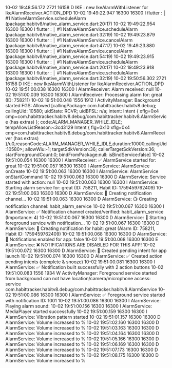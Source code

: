 10-02 19:48:56.172  2721 16158 D IKE     : new IkeAlarmWithListener for IkeAlarmReceiver.ACTION_DPD
10-02 19:49:22.947 16300 16300 I flutter : │ #1   NativeAlarmService.scheduleAlarm (package:habitv8/native_alarm_service.dart:20:17)
10-02 19:49:22.954 16300 16300 I flutter : │ #1   NativeAlarmService.scheduleAlarm (package:habitv8/native_alarm_service.dart:32:19)
10-02 19:49:23.879 16300 16300 I flutter : │ #1   NativeAlarmService.cancelAlarm (package:habitv8/native_alarm_service.dart:47:17)
10-02 19:49:23.880 16300 16300 I flutter : │ #1   NativeAlarmService.cancelAlarm (package:habitv8/native_alarm_service.dart:54:19)
10-02 19:49:23.915 16300 16300 I flutter : │ #1   NativeAlarmService.scheduleAlarm (package:habitv8/native_alarm_service.dart:20:17)
10-02 19:49:23.918 16300 16300 I flutter : │ #1   NativeAlarmService.scheduleAlarm (package:habitv8/native_alarm_service.dart:32:19)
10-02 19:50:56.302  2721 16158 D IKE     : new IkeAlarmWithListener for IkeAlarmReceiver.ACTION_DPD
10-02 19:51:00.038 16300 16300 I AlarmReceiver: Alarm received: null
10-02 19:51:00.039 16300 16300 I AlarmReceiver: Processing alarm for: great (ID: 758211)
10-02 19:51:00.048  1556  1912 I ActivityManager: Background started FGS: Allowed [callingPackage: com.habittracker.habitv8.debug; callingUid: 10580; uidState: RCVR; uidBFSL: n/a; intent: Intent { xflg=0x4 
cmp=com.habittracker.habitv8.debug/com.habittracker.habitv8.AlarmService (has extras) }; code:ALARM_MANAGER_WHILE_IDLE; tempAllowListReason:<3cd3129 Intent { flg=0x10 xflg=0x4 
cmp=com.habittracker.habitv8.debug/com.habittracker.habitv8.AlarmReceiver (has extras) }/u0,reasonCode:ALARM_MANAGER_WHILE_IDLE,duration:10000,callingUid:10580>; allowWiu:-1; targetSdkVersion:36; callerTargetSdkVersion:36; startForegroundCount:0; 
bindFromPackage:null: isBindService:false]
10-02 19:51:00.054 16300 16300 I AlarmReceiver: ✅ AlarmService started for: great
10-02 19:51:00.057 16300 16300 I AlarmService: AlarmService onCreate
10-02 19:51:00.063 16300 16300 I AlarmService: AlarmService onStartCommand
10-02 19:51:00.063 16300 16300 D AlarmService: Service started with action: null
10-02 19:51:00.063 16300 16300 I AlarmService: Starting alarm service for: great (ID: 758211, Habit ID: 1759459762409)
10-02 19:51:00.063 16300 16300 D AlarmService: 📢 Creating notification channel...
10-02 19:51:00.063 16300 16300 D AlarmService: 📺 Creating notification channel: habit_alarm_service
10-02 19:51:00.067 16300 16300 I AlarmService: ✅ Notification channel created/verified: habit_alarm_service (Importance: 4)
10-02 19:51:00.067 16300 16300 D AlarmService: 🚀 Starting foreground service with notification...
10-02 19:51:00.067 16300 16300 D AlarmService: 📱 Creating notification for habit: great (Alarm ID: 758211, Habit ID: 1759459762409)
10-02 19:51:00.068 16300 16300 D AlarmService: 📢 Notifications enabled for app: false
10-02 19:51:00.068 16300 16300 E AlarmService: ❌ NOTIFICATIONS ARE DISABLED FOR THIS APP!
10-02 19:51:00.072 16300 16300 D AlarmService: 🔗 Created pending intent for app launch
10-02 19:51:00.074 16300 16300 D AlarmService: ✅ Created action pending intents (complete & snooze)
10-02 19:51:00.081 16300 16300 I AlarmService: ✅ Notification built successfully with 2 action buttons
10-02 19:51:00.083  1556  1934 W ActivityManager: Foreground service started from background can not have location/camera/microphone access: service com.habittracker.habitv8.debug/com.habittracker.habitv8.AlarmService
10-02 19:51:00.086 16300 16300 I AlarmService: ✅ Foreground service started with notification ID: 1001
10-02 19:51:00.086 16300 16300 I AlarmService: Playing alarm sound: 
10-02 19:51:00.156 16300 16300 I AlarmService: MediaPlayer started successfully
10-02 19:51:00.159 16300 16300 I AlarmService: Vibration pattern started
10-02 19:51:01.157 16300 16300 D AlarmService: Volume increased to %
10-02 19:51:02.160 16300 16300 D AlarmService: Volume increased to %
10-02 19:51:03.163 16300 16300 D AlarmService: Volume increased to %
10-02 19:51:04.164 16300 16300 D AlarmService: Volume increased to %
10-02 19:51:05.166 16300 16300 D AlarmService: Volume increased to %
10-02 19:51:06.169 16300 16300 D AlarmService: Volume increased to %
10-02 19:51:07.173 16300 16300 D AlarmService: Volume increased to %
10-02 19:51:08.175 16300 16300 D AlarmService: Volume increased to %
